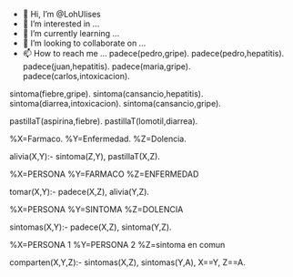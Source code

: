 - 👋 Hi, I’m @LohUlises
- 👀 I’m interested in ...
- 🌱 I’m currently learning ...
- 💞️ I’m looking to collaborate on ...
- 📫 How to reach me ...
padece(pedro,gripe).
padece(pedro,hepatitis).
padece(juan,hepatitis).
padece(maria,gripe).
padece(carlos,intoxicacion).

sintoma(fiebre,gripe).
sintoma(cansancio,hepatitis).
sintoma(diarrea,intoxicacion).
sintoma(cansancio,gripe).

pastillaT(aspirina,fiebre).
pastillaT(lomotil,diarrea).
    
%X=Farmaco.
%Y=Enfermedad.
%Z=Dolencia.

alivia(X,Y):-
	sintoma(Z,Y),
	pastillaT(X,Z).
		
%X=PERSONA
%Y=FARMACO
%Z=ENFERMEDAD

tomar(X,Y):-
	padece(X,Z),
	alivia(Y,Z). 

%X=PERSONA
%Y=SINTOMA
%Z=DOLENCIA

sintomas(X,Y):-
	padece(X,Z),
	sintoma(Y,Z).
	
%X=PERSONA 1
%Y=PERSONA 2
%Z=sintoma en comun

comparten(X,Y,Z):-
	sintomas(X,Z),
	sintomas(Y,A),
	X\==Y,
	Z\==A.
